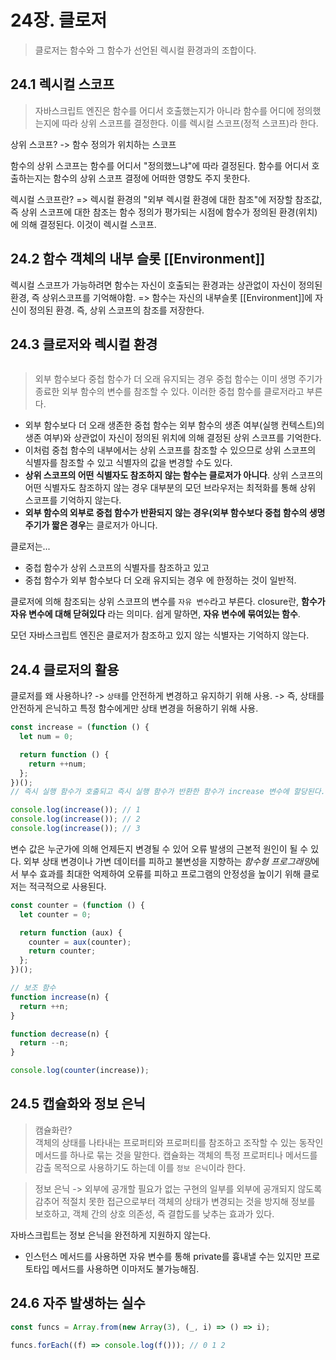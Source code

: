 # 24장. 클로저

> 클로저는 함수와 그 함수가 선언된 렉시컬 환경과의 조합이다.

## 24.1 렉시컬 스코프

> 자바스크립트 엔진은 함수를 어디서 호출했는지가 아니라 함수를 어디에 정의했는지에 따라 상위 스코프를 결정한다. 이를 렉시컬 스코프(정적 스코프)라 한다.

상위 스코프?
-> 함수 정의가 위치하는 스코프

함수의 상위 스코프는 함수를 어디서 "정의했느냐"에 따라 결정된다. 함수를 어디서 호출하는지는 함수의 상위 스코프 결정에 어떠한 영향도 주지 못한다.

렉시컬 스코프란?
=> 렉시컬 환경의 "외부 렉시컬 환경에 대한 참조"에 저장할 참조값, 즉 상위 스코프에 대한 참조는 함수 정의가 평가되는 시점에 함수가 정의된 환경(위치)에 의해 결정된다. 이것이 렉시컬 스코프.

## 24.2 함수 객체의 내부 슬롯 [[Environment]]

렉시컬 스코프가 가능하려면 함수는 자신이 호출되는 환경과는 상관없이 자신이 정의된 환경, 즉 상위스코프를 기억해야함. => 함수는 자신의 내부슬롯 [[Environment]]에 자신이 정의된 환경. 즉, 상위 스코프의 참조를 저장한다.

## 24.3 클로저와 렉시컬 환경

```js

```

> 외부 함수보다 중첩 함수가 더 오래 유지되는 경우 중첩 함수는 이미 생명 주기가 종료한 외부 함수의 변수를 참조할 수 있다. 이러한 중첩 함수를 클로저라고 부른다.

- 외부 함수보다 더 오래 생존한 중첩 함수는 외부 함수의 생존 여부(실행 컨텍스트)의 생존 여부)와 상관없이 자신이 정의된 위치에 의해 결정된 상위 스코프를 기억한다.
- 이처럼 중첩 함수의 내부에서는 상위 스코프를 참조할 수 있으므로 상위 스코프의 식별자를 참조할 수 있고 식별자의 값을 변경할 수도 있다.
- **상위 스코프의 어떤 식별자도 참조하지 않는 함수는 클로저가 아니다**. 상위 스코프의 어떤 식별자도 참조하지 않는 경우 대부분의 모던 브라우저는 최적화를 통해 상위 스코프를 기억하지 않는다.
- **외부 함수의 외부로 중첩 함수가 반환되지 않는 경우(외부 함수보다 중첩 함수의 생명 주기가 짧은 경우**는 클로저가 아니다.

클로저는...

- 중첩 함수가 상위 스코프의 식별자를 참조하고 있고
- 중첩 함수가 외부 함수보다 더 오래 유지되는 경우
  에 한정하는 것이 일반적.

클로저에 의해 참조되는 상위 스코프의 변수를 `자유 변수`라고 부른다.
closure란, **함수가 자유 변수에 대해 닫혀있다** 라는 의미다. 쉽게 말하면, **자유 변수에 묶여있는 함수**.

모던 자바스크립트 엔진은 클로저가 참조하고 있지 않는 식별자는 기억하지 않는다.

## 24.4 클로저의 활용

클로저를 왜 사용하나?
-> `상태`를 안전하게 변경하고 유지하기 위해 사용.
-> 즉, 상태를 안전하게 은닉하고 특정 함수에게만 상태 변경을 허용하기 위해 사용.

```js
const increase = (function () {
  let num = 0;

  return function () {
    return ++num;
  };
})();
// 즉시 실행 함수가 호출되고 즉시 실행 함수가 반환한 함수가 increase 변수에 할당된다.

console.log(increase()); // 1
console.log(increase()); // 2
console.log(increase()); // 3
```

변수 값은 누군가에 의해 언제든지 변경될 수 있어 오류 발생의 근본적 원인이 될 수 있다. 외부 상태 변경이나 가변 데이터를 피하고 불변성을 지향하는 *함수형 프로그래밍*에서 부수 효과를 최대한 억제하여 오류를 피하고 프로그램의 안정성을 높이기 위해 클로저는 적극적으로 사용된다.

```js
const counter = (function () {
  let counter = 0;

  return function (aux) {
    counter = aux(counter);
    return counter;
  };
})();

// 보조 함수
function increase(n) {
  return ++n;
}

function decrease(n) {
  return --n;
}

console.log(counter(increase));
```

## 24.5 캡슐화와 정보 은닉

> 캠슐화란?  
> 객체의 상태를 나타내는 프로퍼티와 프로퍼티를 참조하고 조작할 수 있는 동작인 메서드를 하나로 묶는 것을 말한다. 캡슐화는 객체의 특정 프로퍼티나 메서드를 감출 목적으로 사용하기도 하는데 이를 `정보 은닉`이라 한다.

> 정보 은닉 -> 외부에 공개할 필요가 없는 구현의 일부를 외부에 공개되지 않도록 감추어 적절치 못한 접근으로부터 객체의 상태가 변경되는 것을 방지해 정보를 보호하고, 객체 간의 상호 의존성, 즉 결합도를 낮추는 효과가 있다.

자바스크립트는 정보 은닉을 완전하게 지원하지 않는다.

- 인스턴스 메서드를 사용하면 자유 변수를 통해 private를 흉내낼 수는 있지만 프로토타입 메서드를 사용하면 이마저도 불가능해짐.

## 24.6 자주 발생하는 실수

```js
const funcs = Array.from(new Array(3), (_, i) => () => i);

funcs.forEach((f) => console.log(f())); // 0 1 2
```
